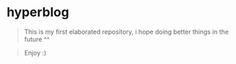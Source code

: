 # hyperblog
>This is my first elaborated repository, i hope doing better things in the future ^^ 

>Enjoy :)